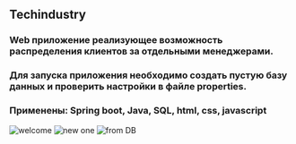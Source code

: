 ## Techindustry
### Web приложение реализующее возможность распределения клиентов за отдельными менеджерами.
### Для запуска приложения необходимо создать пустую базу данных и проверить настройки в файле properties.

### Применены: Spring boot, Java, SQL, html, css, javascript
![welcome](https://github.com/user-attachments/assets/6cc787c2-d4dd-4b3b-a2bb-6545ae0ff7cc)
![new one](https://github.com/user-attachments/assets/18ac0a27-2b22-4eba-9ed5-efd788707794)
![from DB](https://github.com/user-attachments/assets/5824e705-07c1-4d21-b64a-fb3b02c25905)
